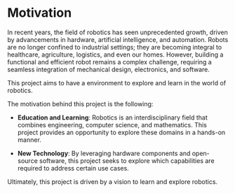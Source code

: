 # Motivation

In recent years, the field of robotics has seen unprecedented growth, driven by advancements in hardware, artificial intelligence, and automation. Robots are no longer confined to industrial settings; they are becoming integral to healthcare, agriculture, logistics, and even our homes. However, building a functional and efficient robot remains a complex challenge, requiring a seamless integration of mechanical design, electronics, and software.

This project aims to have a environment to explore and learn in the world of robotics.

The motivation behind this project is the following:

* **Education and Learning**: Robotics is an interdisciplinary field that combines engineering, computer science, and mathematics. This project provides an opportunity to explore these domains in a hands-on manner.

* **New Technology**: By leveraging hardware components and open-source software, this project seeks to explore which capabilities are required to address certain use cases.

Ultimately, this project is driven by a vision to learn and explore robotics.
